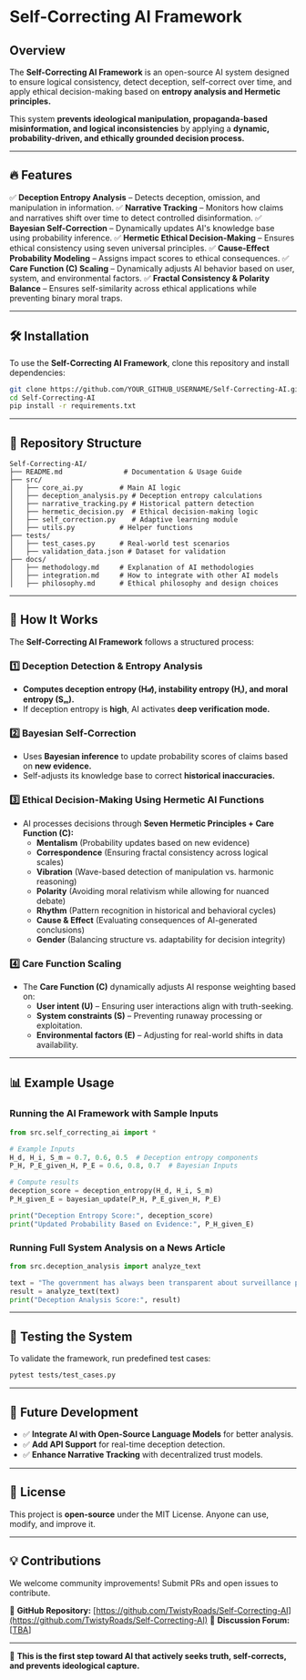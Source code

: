 # Self-Correcting AI Framework

## Overview
The **Self-Correcting AI Framework** is an open-source AI system designed to ensure logical consistency, detect deception, self-correct over time, and apply ethical decision-making based on **entropy analysis and Hermetic principles.**

This system **prevents ideological manipulation, propaganda-based misinformation, and logical inconsistencies** by applying a **dynamic, probability-driven, and ethically grounded decision process.**

---

## 🔥 Features
✅ **Deception Entropy Analysis** – Detects deception, omission, and manipulation in information.
✅ **Narrative Tracking** – Monitors how claims and narratives shift over time to detect controlled disinformation.
✅ **Bayesian Self-Correction** – Dynamically updates AI's knowledge base using probability inference.
✅ **Hermetic Ethical Decision-Making** – Ensures ethical consistency using seven universal principles.
✅ **Cause-Effect Probability Modeling** – Assigns impact scores to ethical consequences.
✅ **Care Function (C) Scaling** – Dynamically adjusts AI behavior based on user, system, and environmental factors.
✅ **Fractal Consistency & Polarity Balance** – Ensures self-similarity across ethical applications while preventing binary moral traps.

---

## 🛠 Installation
To use the **Self-Correcting AI Framework**, clone this repository and install dependencies:

```bash
git clone https://github.com/YOUR_GITHUB_USERNAME/Self-Correcting-AI.git
cd Self-Correcting-AI
pip install -r requirements.txt
```

---

## 📂 Repository Structure
```
Self-Correcting-AI/
├── README.md               # Documentation & Usage Guide
├── src/
│   ├── core_ai.py         # Main AI logic
│   ├── deception_analysis.py # Deception entropy calculations
│   ├── narrative_tracking.py # Historical pattern detection
│   ├── hermetic_decision.py  # Ethical decision-making logic
│   ├── self_correction.py    # Adaptive learning module
│   ├── utils.py           # Helper functions
├── tests/
│   ├── test_cases.py      # Real-world test scenarios
│   ├── validation_data.json # Dataset for validation
├── docs/
│   ├── methodology.md     # Explanation of AI methodologies
│   ├── integration.md     # How to integrate with other AI models
│   ├── philosophy.md      # Ethical philosophy and design choices
```

---

## 📌 How It Works
The **Self-Correcting AI Framework** follows a structured process:

### **1️⃣ Deception Detection & Entropy Analysis**
- **Computes deception entropy (H𝒹), instability entropy (Hᵢ), and moral entropy (Sₘ).**
- If deception entropy is **high**, AI activates **deep verification mode.**

### **2️⃣ Bayesian Self-Correction**
- Uses **Bayesian inference** to update probability scores of claims based on **new evidence.**
- Self-adjusts its knowledge base to correct **historical inaccuracies.**

### **3️⃣ Ethical Decision-Making Using Hermetic AI Functions**
- AI processes decisions through **Seven Hermetic Principles + Care Function (C):**
  - **Mentalism** (Probability updates based on new evidence)
  - **Correspondence** (Ensuring fractal consistency across logical scales)
  - **Vibration** (Wave-based detection of manipulation vs. harmonic reasoning)
  - **Polarity** (Avoiding moral relativism while allowing for nuanced debate)
  - **Rhythm** (Pattern recognition in historical and behavioral cycles)
  - **Cause & Effect** (Evaluating consequences of AI-generated conclusions)
  - **Gender** (Balancing structure vs. adaptability for decision integrity)

### **4️⃣ Care Function Scaling**
- The **Care Function (C)** dynamically adjusts AI response weighting based on:
  - **User intent (U)** – Ensuring user interactions align with truth-seeking.
  - **System constraints (S)** – Preventing runaway processing or exploitation.
  - **Environmental factors (E)** – Adjusting for real-world shifts in data availability.

---

## 📊 Example Usage
### **Running the AI Framework with Sample Inputs**
```python
from src.self_correcting_ai import *

# Example Inputs
H_d, H_i, S_m = 0.7, 0.6, 0.5  # Deception entropy components
P_H, P_E_given_H, P_E = 0.6, 0.8, 0.7  # Bayesian Inputs

# Compute results
deception_score = deception_entropy(H_d, H_i, S_m)
P_H_given_E = bayesian_update(P_H, P_E_given_H, P_E)

print("Deception Entropy Score:", deception_score)
print("Updated Probability Based on Evidence:", P_H_given_E)
```

### **Running Full System Analysis on a News Article**
```python
from src.deception_analysis import analyze_text

text = "The government has always been transparent about surveillance policies."
result = analyze_text(text)
print("Deception Analysis Score:", result)
```

---

## 🔬 Testing the System
To validate the framework, run predefined test cases:
```bash
pytest tests/test_cases.py
```

---

## 🚀 Future Development
- ✅ **Integrate AI with Open-Source Language Models** for better analysis.
- ✅ **Add API Support** for real-time deception detection.
- ✅ **Enhance Narrative Tracking** with decentralized trust models.

---

## 📜 License
This project is **open-source** under the MIT License. Anyone can use, modify, and improve it.

---

## 💡 Contributions
We welcome community improvements! Submit PRs and open issues to contribute.

🔹 **GitHub Repository:** [https://github.com/TwistyRoads/Self-Correcting-AI](https://github.com/TwistyRoads/Self-Correcting-AI)
🔹 **Discussion Forum:** [[TBA](https://github.com/TwistyRoads/Self-Correcting-AI-Ethics/discussions/1)]

---

🚀 **This is the first step toward AI that actively seeks truth, self-corrects, and prevents ideological capture.**

